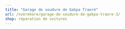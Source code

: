 ```yaml
---
title: "Garage de soudure de Gakpa Traoré"
url: /nzerekore/garage-de-soudure-de-gakpa-traore-3/
shop: réparation de voitures
---
```

